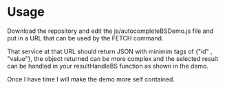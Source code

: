 # Usage

Download the repository and edit the js/autocompleteBSDemo.js file and put in a URL that can be used by the FETCH command.

That service at that URL should return JSON with minimim tags of {"id" , "value"}, the object returned can be more complex and the selected result can be handled in your resultHandleBS function as shown in the demo.

Once I have time I will make the demo more self contained.